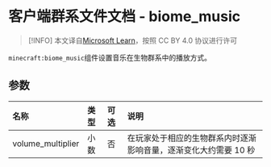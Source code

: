 # 客户端群系文件文档 - biome_music

> [!INFO]
> 本文译自[Microsoft Learn](https://learn.microsoft.com/en-us/minecraft/creator/)，按照 CC BY 4.0 协议进行许可

`minecraft:biome_music`组件设置音乐在生物群系中的播放方式。

## 参数

| 名称              | 类型 | 可选 | 说明                                                             |
| :---------------- | :--- | :--- | :--------------------------------------------------------------- |
| volume_multiplier | 小数 | 否   | 在玩家处于相应的生物群系内时逐渐影响音量，逐渐变化大约需要 10 秒 |
